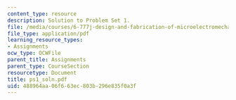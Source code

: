 ```yaml
---
content_type: resource
description: Solution to Problem Set 1.
file: /media/courses/6-777j-design-and-fabrication-of-microelectromechanical-devices-spring-2007/488964aa06f663ec803b296e835f0a3f_ps1_soln.pdf
file_type: application/pdf
learning_resource_types:
- Assignments
ocw_type: OCWFile
parent_title: Assignments
parent_type: CourseSection
resourcetype: Document
title: ps1_soln.pdf
uid: 488964aa-06f6-63ec-803b-296e835f0a3f
---
```

